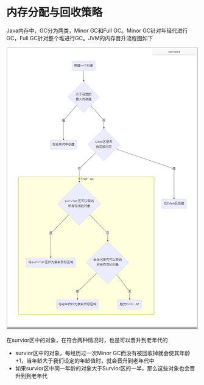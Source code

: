 # 内存分配与回收策略

Java内存中，GC分为两类，Minor GC和Full GC。Minor GC针对年轻代进行GC，Full GC针对整个堆进行GC。JVM的内存晋升流程图如下

![](./pic/7.png)

在survior区中的对象，在符合两种情况时，也是可以晋升到老年代的

- survior区中的对象，每经历过一次Minor GC而没有被回收掉就会使其年龄+1，当年龄大于我们设定的年龄值时，就会晋升到老年代中
- 如果survior区中同一年龄的对象大于Survior区的一半，那么这些对象也会晋升到到老年代